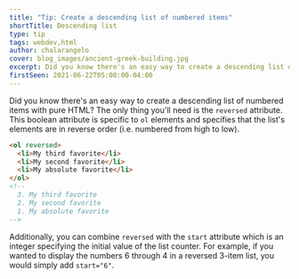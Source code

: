 ```yaml
---
title: "Tip: Create a descending list of numbered items"
shortTitle: Descending list
type: tip
tags: webdev,html
author: chalarangelo
cover: blog_images/ancient-greek-building.jpg
excerpt: Did you know there's an easy way to create a descending list of numbered items with pure HTML? Learn how with this handy tip.
firstSeen: 2021-06-22T05:00:00-04:00
---
```


Did you know there's an easy way to create a descending list of numbered items with pure HTML? The only thing you'll need is the `reversed` attribute. This boolean attribute is specific to `ol` elements and specifies that the list's elements are in reverse order (i.e. numbered from high to low).

```html
<ol reversed>
  <li>My third favorite</li>
  <li>My second favorite</li>
  <li>My absolute favorite</li>
</ol>
<!--
  3. My third favorite
  2. My second favorite
  1. My absolute favorite
-->
```

Additionally, you can combine `reversed` with the `start` attribute which is an integer specifying the initial value of the list counter. For example, if you wanted to display the numbers 6 through 4 in a reversed 3-item list, you would simply add `start="6"`.
